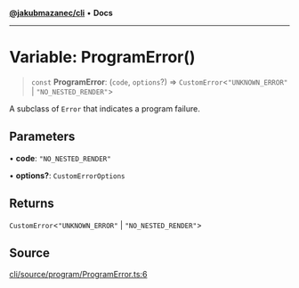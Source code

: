 [**@jakubmazanec/cli**](../README.md) • **Docs**

---

# Variable: ProgramError()

> `const` **ProgramError**: (`code`, `options`?) => `CustomError`\<`"UNKNOWN_ERROR"` \|
> `"NO_NESTED_RENDER"`\>

A subclass of `Error` that indicates a program failure.

## Parameters

• **code**: `"NO_NESTED_RENDER"`

• **options?**: `CustomErrorOptions`

## Returns

`CustomError`\<`"UNKNOWN_ERROR"` \| `"NO_NESTED_RENDER"`\>

## Source

[cli/source/program/ProgramError.ts:6](https://github.com/jakubmazanec/js-tools/blob/0a7ca643260718f11723fa4df4f144d2d5a8a885/packages/cli/source/program/ProgramError.ts#L6)

